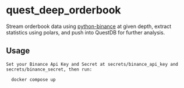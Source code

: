 # quest_deep_orderbook

Stream orderbook data using [python-binance](https://github.com/sammchardy/python-binance/)
at given depth, extract statistics using polars, and push into QuestDB for further analysis.
## Usage
```Set your Binance Api Key and Secret at secrets/binance_api_key and secrets/binance_secret, then run:```    
```console
  docker compose up
```
